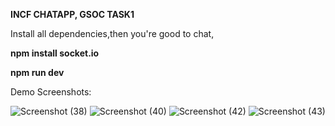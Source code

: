 **INCF CHATAPP, GSOC TASK1**

Install all dependencies,then you're good to chat,


**npm install socket.io**


**npm run dev**

Demo Screenshots:

![Screenshot (38)](https://github.com/adarshjha7/INCF-CHATAPP/assets/98156564/3ebcb72b-4747-4b8b-94f8-9056e0acb703)
![Screenshot (40)](https://github.com/adarshjha7/INCF-CHATAPP/assets/98156564/4840c6fe-9488-4504-912a-185c559fc8c3)
![Screenshot (42)](https://github.com/adarshjha7/INCF-CHATAPP/assets/98156564/d5018104-1873-4d0d-9700-6eb8d217028a)
![Screenshot (43)](https://github.com/adarshjha7/INCF-CHATAPP/assets/98156564/33d9ac62-dc66-4f1c-bcfc-48fff8c5adbd)
